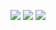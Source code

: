 ![](https://en.wikipedia.org/wiki/Winged_monkeys#/media/File:BauW170B.jpg)
![](http://x.imagefapusercontent.com/u/Evazion/7394708/1967950212/002.jpg)
![](http://x.imagefapusercontent.com/u/Evazion/7394708/896208328/009.jpg)
